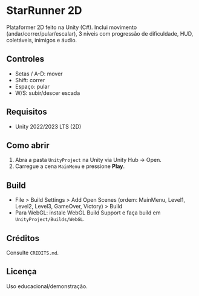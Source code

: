# StarRunner 2D

Plataformer 2D feito na Unity (C#). Inclui movimento (andar/correr/pular/escalar), 3 níveis com progressão de dificuldade, HUD, coletáveis, inimigos e áudio.

## Controles
- Setas / A-D: mover
- Shift: correr
- Espaço: pular
- W/S: subir/descer escada

## Requisitos
- Unity 2022/2023 LTS (2D)

## Como abrir
1. Abra a pasta `UnityProject` na Unity via Unity Hub → Open.
2. Carregue a cena `MainMenu` e pressione **Play**.

## Build
- File > Build Settings > Add Open Scenes (ordem: MainMenu, Level1, Level2, Level3, GameOver, Victory) > Build
- Para WebGL: instale WebGL Build Support e faça build em `UnityProject/Builds/WebGL`.

## Créditos
Consulte `CREDITS.md`.

## Licença
Uso educacional/demonstração.
